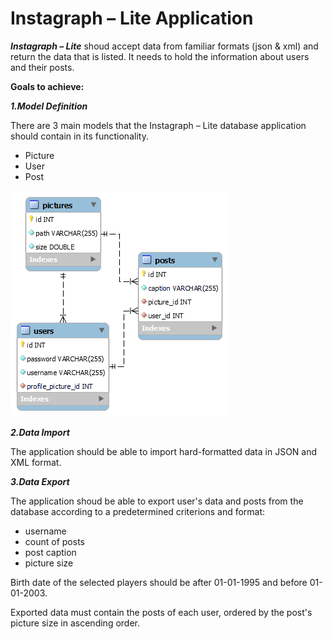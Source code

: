 # Instagraph – Lite Application

**_Instagraph – Lite_** shoud accept data from familiar formats (json & xml) and return the data that is listed. It needs to hold the information about users and their posts.

**Goals to achieve:**

**_1.Model Definition_**

There are 3 main models that the Instagraph – Lite database application should contain in its functionality.

- Picture
- User
- Post

![Screenshot](InstagraphLite_EER_Diagram.png)

**_2.Data Import_**

The application should be able to import hard-formatted data in JSON and XML format.

**_3.Data Export_**

The application shoud be able to export user's data and posts from the database according to a predetermined criterions and format:

- username
- count of posts
- post caption
- picture size

Birth date of the selected players should be after 01-01-1995 and before 01-01-2003.

Exported data must contain the posts of each user, ordered by the post's picture size in ascending order.